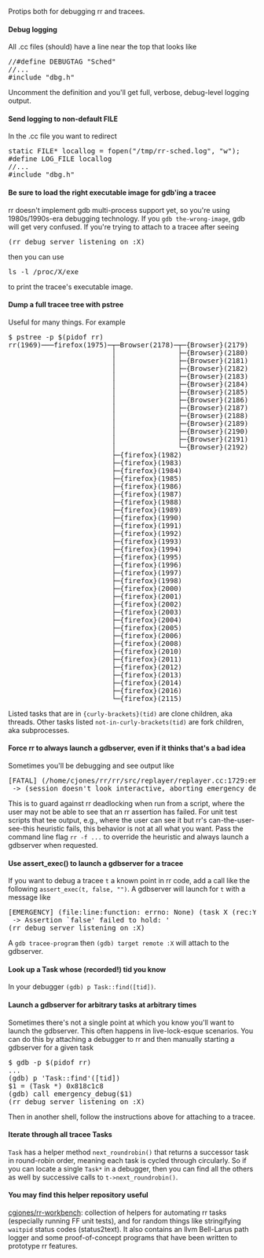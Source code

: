 Protips both for debugging rr and tracees.

#### Debug logging
All .cc files (should) have a line near the top that looks like
<pre>
//#define DEBUGTAG "Sched"
//...
#include "dbg.h"
</pre>

Uncomment the definition and you'll get full, verbose, debug-level logging output.

#### Send logging to non-default FILE
In the .cc file you want to redirect
<pre>
static FILE* locallog = fopen("/tmp/rr-sched.log", "w");
#define LOG_FILE locallog
//...
#include "dbg.h"
</pre>

#### Be sure to load the right executable image for gdb'ing a tracee
rr doesn't implement gdb multi-process support yet, so you're using 1980s/1990s-era debugging technology.  If you `gdb the-wrong-image`, gdb will get very confused.  If you're trying to attach to a tracee after seeing
<pre>(rr debug server listening on :X)</pre>
then you can use
<pre>ls -l /proc/X/exe</pre>
to print the tracee's executable image.

#### Dump a full tracee tree with pstree
Useful for many things.  For example
<pre>
$ pstree -p $(pidof rr)
rr(1969)───firefox(1975)─┬─Browser(2178)─┬─{Browser}(2179)
                         │               ├─{Browser}(2180)
                         │               ├─{Browser}(2181)
                         │               ├─{Browser}(2182)
                         │               ├─{Browser}(2183)
                         │               ├─{Browser}(2184)
                         │               ├─{Browser}(2185)
                         │               ├─{Browser}(2186)
                         │               ├─{Browser}(2187)
                         │               ├─{Browser}(2188)
                         │               ├─{Browser}(2189)
                         │               ├─{Browser}(2190)
                         │               ├─{Browser}(2191)
                         │               └─{Browser}(2192)
                         ├─{firefox}(1982)
                         ├─{firefox}(1983)
                         ├─{firefox}(1984)
                         ├─{firefox}(1985)
                         ├─{firefox}(1986)
                         ├─{firefox}(1987)
                         ├─{firefox}(1988)
                         ├─{firefox}(1989)
                         ├─{firefox}(1990)
                         ├─{firefox}(1991)
                         ├─{firefox}(1992)
                         ├─{firefox}(1993)
                         ├─{firefox}(1994)
                         ├─{firefox}(1995)
                         ├─{firefox}(1996)
                         ├─{firefox}(1997)
                         ├─{firefox}(1998)
                         ├─{firefox}(2000)
                         ├─{firefox}(2001)
                         ├─{firefox}(2002)
                         ├─{firefox}(2003)
                         ├─{firefox}(2004)
                         ├─{firefox}(2005)
                         ├─{firefox}(2006)
                         ├─{firefox}(2008)
                         ├─{firefox}(2010)
                         ├─{firefox}(2011)
                         ├─{firefox}(2012)
                         ├─{firefox}(2013)
                         ├─{firefox}(2014)
                         ├─{firefox}(2016)
                         └─{firefox}(2115)
</pre>
Listed tasks that are in `{curly-brackets}(tid)` are clone children, aka threads. Other tasks listed `not-in-curly-brackets(tid)` are fork children, aka subprocesses.

#### Force rr to always launch a gdbserver, even if it thinks that's a bad idea
Sometimes you'll be debugging and see output like
<pre>
[FATAL] (/home/cjones/rr/rr/src/replayer/replayer.cc:1729:emergency_debug: errno: None) (trace line 297399)
 -> (session doesn't look interactive, aborting emergency debugging)
</pre>
This is to guard against rr deadlocking when run from a script, where the user may not be able to see that an rr assertion has failed.  For unit test scripts that tee output, e.g., where the user can see it but rr's can-the-user-see-this heuristic fails, this behavior is not at all what you want.  Pass the command line flag `rr -f ...` to override the heuristic and always launch a gdbserver when requested. 

#### Use assert_exec() to launch a gdbserver for a tracee
If you want to debug a tracee `t` a known point in rr code, add a call like the following `assert_exec(t, false, "")`.  A gdbserver will launch for `t` with a message like
<pre>
[EMERGENCY] (file:line:function: errno: None) (task X (rec:Y) at trace line Z)
 -> Assertion `false' failed to hold: '
(rr debug server listening on :X)
</pre>
A `gdb tracee-program` then `(gdb) target remote :X` will attach to the gdbserver.

#### Look up a Task whose (recorded!) tid you know
In your debugger `(gdb) p Task::find([tid])`.

#### Launch a gdbserver for arbitrary tasks at arbitrary times
Sometimes there's not a single point at which you know you'll want to launch the gdbserver.  This often happens in live-lock-esque scenarios.  You can do this by attaching a debugger to rr and then manually starting a gdbserver for a given task
<pre>
$ gdb -p $(pidof rr)
...
(gdb) p 'Task::find'([tid])
$1 = (Task *) 0x818c1c8
(gdb) call emergency_debug($1)
(rr debug server listening on :X)
</pre>
Then in another shell, follow the instructions above for attaching to a tracee.

#### Iterate through all tracee Tasks
`Task` has a helper method `next_roundrobin()` that returns a successor task in round-robin order, meaning each task is cycled through circularly.  So if you can locate a single `Task*` in a debugger, then you can find all the others as well by successive calls to `t->next_roundrobin()`.

#### You may find this helper repository useful
[cgjones/rr-workbench](https://github.com/cgjones/rr-workbench): collection of helpers for automating rr tasks (especially running FF unit tests), and for random things like stringifying `waitpid` status codes (status2text).  It also contains an llvm Bell-Larus path logger and some proof-of-concept programs that have been written to prototype rr features.